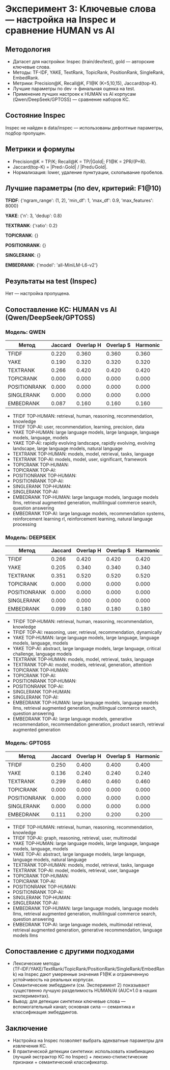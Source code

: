 # Эксперимент 3: Ключевые слова — настройка на Inspec и сравнение HUMAN vs AI

## Методология

- Датасет для настройки: Inspec (train/dev/test), gold — авторские ключевые слова.
- Методы: TF-IDF, YAKE, TextRank, TopicRank, PositionRank, SingleRank, EmbedRank.
- Метрики: Precision@K, Recall@K, F1@K (K=5,10,15), Jaccard(top-K).
- Лучшие параметры по dev → финальная оценка на test.
- Применение лучших настроек к HUMAN vs AI корпусам (Qwen/DeepSeek/GPTOSS) — сравнение наборов КС.

## Состояние Inspec

Inspec не найден в data/inspec — использованы дефолтные параметры, подбор пропущен.

## Метрики и формулы

- Precision@K = TP/K; Recall@K = TP/|Gold|; F1@K = 2PR/(P+R).
- Jaccard(top-K) = |Pred∩Gold| / |Pred∪Gold|.
- Нормализация: lower, удаление пунктуации, схлопывание пробелов.

## Лучшие параметры (по dev, критерий: F1@10)

**TFIDF**: {'ngram_range': (1, 2), 'min_df': 1, 'max_df': 0.9, 'max_features': 8000}

**YAKE**: {'n': 3, 'dedup': 0.8}

**TEXTRANK**: {'ratio': 0.2}

**TOPICRANK**: {}

**POSITIONRANK**: {}

**SINGLERANK**: {}

**EMBEDRANK**: {'model': 'all-MiniLM-L6-v2'}

## Результаты на test (Inspec)

Нет — настройка пропущена.

## Сопоставление КС: HUMAN vs AI (Qwen/DeepSeek/GPTOSS)

### Модель: QWEN

|Метод|Jaccard|Overlap H|Overlap S|Harmonic|
|-|-|-|-|-|
|TFIDF|0.220|0.360|0.360|0.360|
|YAKE|0.190|0.320|0.320|0.320|
|TEXTRANK|0.266|0.420|0.420|0.420|
|TOPICRANK|0.000|0.000|0.000|0.000|
|POSITIONRANK|0.000|0.000|0.000|0.000|
|SINGLERANK|0.000|0.000|0.000|0.000|
|EMBEDRANK|0.087|0.160|0.160|0.160|

- TFIDF TOP‑HUMAN: retrieval, human, reasoning, recommendation, knowledge
- TFIDF TOP‑AI: user, recommendation, learning, precision, data
- YAKE TOP‑HUMAN: large language models, large language, language models, language, models
- YAKE TOP‑AI: rapidly evolving landscape, rapidly evolving, evolving landscape, large language models, natural language
- TEXTRANK TOP‑HUMAN: models, model, retrieval, tasks, language
- TEXTRANK TOP‑AI: models, model, user, significant, framework
- TOPICRANK TOP‑HUMAN: 
- TOPICRANK TOP‑AI: 
- POSITIONRANK TOP‑HUMAN: 
- POSITIONRANK TOP‑AI: 
- SINGLERANK TOP‑HUMAN: 
- SINGLERANK TOP‑AI: 
- EMBEDRANK TOP‑HUMAN: large language models, language models llms, retrieval augmented generation, multilingual commerce search, question answering
- EMBEDRANK TOP‑AI: large language models, recommendation systems, reinforcement learning rl, reinforcement learning, natural language processing

### Модель: DEEPSEEK

|Метод|Jaccard|Overlap H|Overlap S|Harmonic|
|-|-|-|-|-|
|TFIDF|0.266|0.420|0.420|0.420|
|YAKE|0.205|0.340|0.340|0.340|
|TEXTRANK|0.351|0.520|0.520|0.520|
|TOPICRANK|0.000|0.000|0.000|0.000|
|POSITIONRANK|0.000|0.000|0.000|0.000|
|SINGLERANK|0.000|0.000|0.000|0.000|
|EMBEDRANK|0.099|0.180|0.180|0.180|

- TFIDF TOP‑HUMAN: retrieval, human, reasoning, recommendation, knowledge
- TFIDF TOP‑AI: reasoning, user, retrieval, recommendation, dynamically
- YAKE TOP‑HUMAN: large language models, large language, language models, language, models
- YAKE TOP‑AI: abstract, large language models, large language, critical challenge, language models
- TEXTRANK TOP‑HUMAN: models, model, retrieval, tasks, language
- TEXTRANK TOP‑AI: model, models, retrieval, generation, attention
- TOPICRANK TOP‑HUMAN: 
- TOPICRANK TOP‑AI: 
- POSITIONRANK TOP‑HUMAN: 
- POSITIONRANK TOP‑AI: 
- SINGLERANK TOP‑HUMAN: 
- SINGLERANK TOP‑AI: 
- EMBEDRANK TOP‑HUMAN: large language models, language models llms, retrieval augmented generation, multilingual commerce search, question answering
- EMBEDRANK TOP‑AI: large language models, generative recommendation, recommendation generation, product search, retrieval augmented generation

### Модель: GPTOSS

|Метод|Jaccard|Overlap H|Overlap S|Harmonic|
|-|-|-|-|-|
|TFIDF|0.250|0.400|0.400|0.400|
|YAKE|0.136|0.240|0.240|0.240|
|TEXTRANK|0.299|0.460|0.460|0.460|
|TOPICRANK|0.000|0.000|0.000|0.000|
|POSITIONRANK|0.000|0.000|0.000|0.000|
|SINGLERANK|0.000|0.000|0.000|0.000|
|EMBEDRANK|0.111|0.200|0.200|0.200|

- TFIDF TOP‑HUMAN: retrieval, human, reasoning, recommendation, knowledge
- TFIDF TOP‑AI: graph, reasoning, retrieval, user, multimodal
- YAKE TOP‑HUMAN: large language models, large language, language models, language, models
- YAKE TOP‑AI: abstract, large language models, large language, language models, natural language
- TEXTRANK TOP‑HUMAN: models, model, retrieval, tasks, language
- TEXTRANK TOP‑AI: model, models, retrieval, user, language
- TOPICRANK TOP‑HUMAN: 
- TOPICRANK TOP‑AI: 
- POSITIONRANK TOP‑HUMAN: 
- POSITIONRANK TOP‑AI: 
- SINGLERANK TOP‑HUMAN: 
- SINGLERANK TOP‑AI: 
- EMBEDRANK TOP‑HUMAN: large language models, language models llms, retrieval augmented generation, multilingual commerce search, question answering
- EMBEDRANK TOP‑AI: large language models, multimodal retrieval, retrieval augmented generation, generative recommendation, language models llms

## Сопоставление с другими подходами

- Лексические методы (TF‑IDF/YAKE/TextRank/TopicRank/PositionRank/SingleRank/EmbedRank) на Inspec дают умеренные значения F1@K и ограниченную устойчивость на реальных корпусах.
- Семантические эмбеддинги (см. Эксперимент 2) показывают существенно лучшую разделимость HUMAN/AI (AUC≈1.0 в наших экспериментах).
- Вывод: для детекции синтетики ключевые слова — вспомогательный канал; основная сила — семантика и классификация эмбеддингов.

## Заключение

- Настройка на Inspec позволяет выбрать адекватные параметры для извлечения КС.
- В практической детекции синтетики: использовать комбинацию (лучший экстрактор КС по Inspec) + лексико‑стилистические признаки + семантический классификатор.
